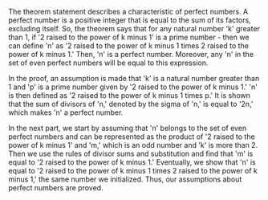 The theorem statement describes a characteristic of perfect numbers. A perfect number is a positive integer that is equal to the sum of its factors, excluding itself. So, the theorem says that for any natural number 'k' greater than 1, if '2 raised to the power of k minus 1' is a prime number - then we can define 'n' as '2 raised to the power of k minus 1 times 2 raised to the power of k minus 1.' Then, 'n' is a perfect number. Moreover, any 'n' in the set of even perfect numbers will be equal to this expression.

In the proof, an assumption is made that 'k' is a natural number greater than 1 and 'p' is a prime number given by '2 raised to the power of k minus 1.' 'n' is then defined as '2 raised to the power of k minus 1 times p.' It is shown that the sum of divisors of 'n,' denoted by the sigma of 'n,' is equal to '2n,' which makes 'n' a perfect number.

In the next part, we start by assuming that 'n' belongs to the set of even perfect numbers and can be represented as the product of '2 raised to the power of k minus 1' and 'm,' which is an odd number and 'k' is more than 2. Then we use the rules of divisor sums and substitution and find that 'm' is equal to '2 raised to the power of k minus 1.' Eventually, we show that 'n' is equal to '2 raised to the power of k minus 1 times 2 raised to the power of k minus 1,' the same number we initialized. Thus, our assumptions about perfect numbers are proved.